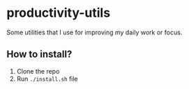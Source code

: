 # productivity-utils

Some utilities that I use for improving my daily work or focus.

## How to install?
1. Clone the repo
2. Run `./install.sh` file

